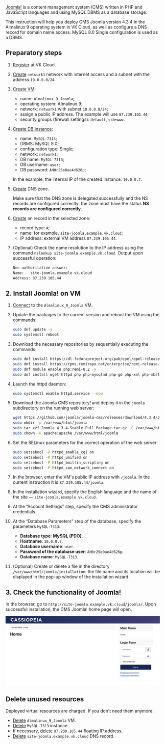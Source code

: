 [Joomla!](https://www.joomla.org) is a content management system (CMS) written in PHP and JavaScript languages and using MySQL DBMS as a database storage.

This instruction will help you deploy CMS Joomla version 4.3.4 in the Almalinux 9 operating system in VK Cloud, as well as configure a DNS record for domain name access. MySQL 8.0 Single configuration is used as a DBMS.

## Preparatory steps

1. [Register](/en/intro/start/account-registration) at VK Cloud.
1. [Create](/en/networks/vnet/service-management/net#creating_a_network) `network1` network with internet access and a subnet with the address `10.0.0.0/24`.
1. [Create VM](/en/computing/iaas/service-management/vm/vm-create):

   - name: `Almalinux_9_Joomla`;
   - operating system: Almalinux 9;
   - network: `network1` with subnet `10.0.0.0/24`;
   - assign a public IP address. The example will use `87.239.105.44`;
   - security groups (firewall settings): `default`, `ssh+www`.

1. [Create DB instance](/en/dbs/dbaas/service-management/create):

   - name: `MySQL-7313`;
   - DBMS: MySQL 8.0;
   - configuration type: Single;
   - network: `network1`;
   - DB name: `MySQL-7313`;
   - DB username: `user`;
   - DB password: `AN0r25e0ae4d626p`;

   In the example, the internal IP of the created instance: `10.0.0.7`.

1. [Create](/en/networks/dns/publicdns#creating_a_zone) DNS zone.

   <warn>

   Make sure that the DNS zone is delegated successfully and the NS records are configured correctly: the zone must have the status **NS records are configured correctly**.

   </warn>

1. [Create](/en/networks/dns/publicdns#adding_resource_records) an record in the selected zone:

   - record type: `A`;
   - name: for example, `site-joomla.example.vk.cloud`;
   - IP address: external VM address `87.239.105.44`.

1. (Optional) Check the name resolution to the IP address using the command `nslookup site-joomla.example.vk.cloud`. Output upon successful operation:

   ```bash
   Non-authoritative answer:
   Name:   site-joomla.example.vk.cloud
   Address: 87.239.105.44
   ```

## 2. Install Joomla! on VM

1. [Connect](/en/computing/iaas/service-management/vm/vm-connect/vm-connect-nix) to the `Almalinux_9_Joomla` VM.
1. Update the packages to the current version and reboot the VM using the commands:

   ```bash
   sudo dnf update -y
   sudo systemctl reboot
   ```

1. Download the necessary repositories by sequentially executing the commands:

   ```bash
   sudo dnf install https://dl.fedoraproject.org/pub/epel/epel-release-latest-9.noarch.rpm -y
   sudo dnf install https://rpms.remirepo.net/enterprise/remi-release-9.rpm -y
   sudo dnf module enable php:remi-8.2 -y
   sudo dnf install wget httpd php php-mysqlnd php-gd php-xml php-mbstring php-intl php-pecl-zip -y
   ```

1. Launch the httpd daemon:

   ```bash
   sudo systemctl enable httpd.service --now
   ```

1. Download the Joomla CMS repository! and deploy it in the `joomla` subdirectory on the running web server:

   ```bash
   wget https://github.com/joomla/joomla-cms/releases/download/4.3.4/Joomla_4.3.4-Stable-Full_Package.tar.gz
   sudo mkdir -p /var/www/html/joomla
   sudo tar xzf Joomla_4.3.4-Stable-Full_Package.tar.gz -C /var/www/html/joomla/
   sudo chown -R apache:apache /var/www/html/joomla
   ```

1. Set the SELinux parameters for the correct operation of the web server:

   ```bash
   sudo setsebool -P httpd_enable_cgi on
   sudo setsebool -P httpd_unified on
   sudo setsebool -P httpd_builtin_scripting on
   sudo setsebool -P httpd_can_network_connect on
   ```

1. In the browser, enter the VM's public IP address with `/joomla`. In the current instruction it is `87.239.105.44/joomla`.
1. In the installation wizard, specify the English language and the name of the site — `site-joomla.example.vk.cloud`.
1. At the “Account Settings” step, specify the CMS administrator credentials.
1. At the “Database Parameters” step of the database, specify the parameters `MySQL-7313`:

   - **Database type**: **MySQL (PDO)**.
   - **Hostname**: `10.0.0.7`.
   - **Database username**: `user`.
   - **Password of the database user**: `AN0r25e0ae4d626p`.
   - **Database name**: `MySQL-7313`.

1. (Optional) Create or delete a file in the directory `/var/www/html/joomla/installation`: the file name and its location will be displayed in the pop-up window of the installation wizard.

## 3. Check the functionality of Joomla!

In the browser, go to `http://site-joomla.example.vk.cloud/joomla/`. Upon successful installation, the CMS Joomla! home page will open.

![](assets/joomla_main.png)

## Delete unused resources

Deployed virtual resources are charged. If you don't need them anymore:

- [Delete](/en/computing/iaas/service-management/vm/vm-manage#delete_vm) `Almalinux_9_Joomla` VM.
- [Delete](/en/dbs/dbaas/service-management/delete) `MySQL-7313` instance.
- If necessary, [delete](/en/networks/vnet/service-management/floating-ip#removing_floating_ip_address_from_the_project) `87.239.105.44` floating IP address.
- [Delete](/en/networks/dns/publicdns#deleting_resource_records) `site-joomla.example.vk.cloud` DNS record.
